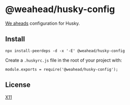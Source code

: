 # @weahead/husky-config

[We aheads](https://www.weahead.se/) configuration for Husky.

## Install

```
npx install-peerdeps -d -x '-E' @weahead/husky-config
```

Create a `.huskyrc.js` file in the root of your project with:

```
module.exports = require('@weahead/husky-config');
```

## License

[X11](LICENSE)
